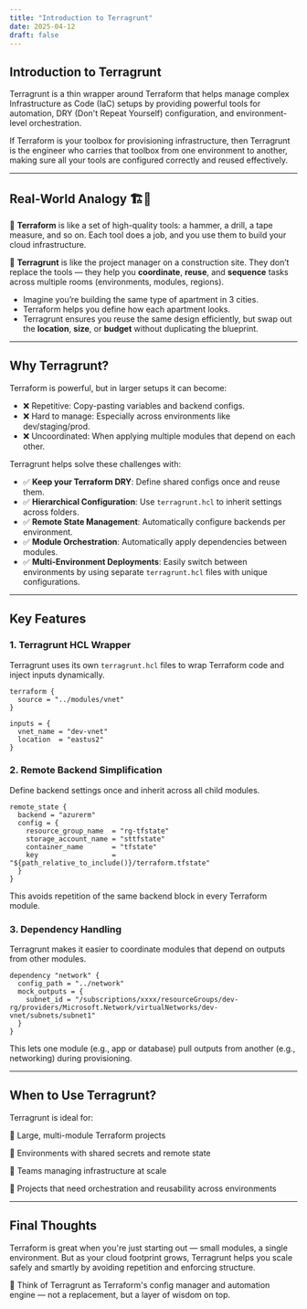 ```yaml
---
title: "Introduction to Terragrunt"
date: 2025-04-12
draft: false
---
```


## Introduction to Terragrunt

Terragrunt is a thin wrapper around Terraform that helps manage complex Infrastructure as Code (IaC) setups by providing powerful tools for automation, DRY (Don't Repeat Yourself) configuration, and environment-level orchestration.

If Terraform is your toolbox for provisioning infrastructure, then Terragrunt is the engineer who carries that toolbox from one environment to another, making sure all your tools are configured correctly and reused effectively.

---

## Real-World Analogy 🏗️🔁

🧰 **Terraform** is like a set of high-quality tools: a hammer, a drill, a tape measure, and so on. Each tool does a job, and you use them to build your cloud infrastructure.

👷 **Terragrunt** is like the project manager on a construction site. They don’t replace the tools — they help you **coordinate**, **reuse**, and **sequence** tasks across multiple rooms (environments, modules, regions).

- Imagine you’re building the same type of apartment in 3 cities. 
- Terraform helps you define how each apartment looks. 
- Terragrunt ensures you reuse the same design efficiently, but swap out the **location**, **size**, or **budget** without duplicating the blueprint.

---

## Why Terragrunt?

Terraform is powerful, but in larger setups it can become:

- ❌ Repetitive: Copy-pasting variables and backend configs.
- ❌ Hard to manage: Especially across environments like dev/staging/prod.
- ❌ Uncoordinated: When applying multiple modules that depend on each other.

Terragrunt helps solve these challenges with:

- ✅ **Keep your Terraform DRY**: Define shared configs once and reuse them.
- ✅ **Hierarchical Configuration**: Use `terragrunt.hcl` to inherit settings across folders.
- ✅ **Remote State Management**: Automatically configure backends per environment.
- ✅ **Module Orchestration**: Automatically apply dependencies between modules.
- ✅ **Multi-Environment Deployments**: Easily switch between environments by using separate `terragrunt.hcl` files with unique configurations.

---

## Key Features

### 1. Terragrunt HCL Wrapper
Terragrunt uses its own `terragrunt.hcl` files to wrap Terraform code and inject inputs dynamically.

```hcl
terraform {
  source = "../modules/vnet"
}

inputs = {
  vnet_name = "dev-vnet"
  location  = "eastus2"
}
```

### 2. Remote Backend Simplification
Define backend settings once and inherit across all child modules.
```hcl
remote_state {
  backend = "azurerm"
  config = {
    resource_group_name  = "rg-tfstate"
    storage_account_name = "sttfstate"
    container_name       = "tfstate"
    key                  = "${path_relative_to_include()}/terraform.tfstate"
  }
}
```
This avoids repetition of the same backend block in every Terraform module.

### 3. Dependency Handling
Terragrunt makes it easier to coordinate modules that depend on outputs from other modules.
```hcl
dependency "network" {
  config_path = "../network"
  mock_outputs = {
    subnet_id = "/subscriptions/xxxx/resourceGroups/dev-rg/providers/Microsoft.Network/virtualNetworks/dev-vnet/subnets/subnet1"
  }
}
```
This lets one module (e.g., app or database) pull outputs from another (e.g., networking) during provisioning.

---

## When to Use Terragrunt?
Terragrunt is ideal for:

📁 Large, multi-module Terraform projects

🔐 Environments with shared secrets and remote state

👥 Teams managing infrastructure at scale

🔄 Projects that need orchestration and reusability across environments

---

## Final Thoughts
Terraform is great when you're just starting out — small modules, a single environment. But as your cloud footprint grows, Terragrunt helps you scale safely and smartly by avoiding repetition and enforcing structure.

🧠 Think of Terragrunt as Terraform's config manager and automation engine — not a replacement, but a layer of wisdom on top.